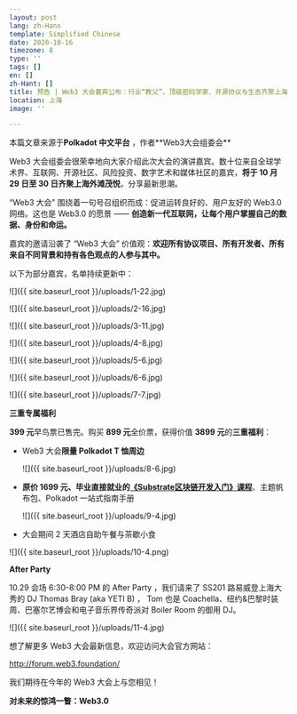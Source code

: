 ```yaml
---
layout: post
lang: zh-Hans
template: Simplified Chinese
date: 2020-10-16
timezone: 8
type: ''
tags: []
en: []
zh-Hant: []
title: 预告 | Web3 大会嘉宾公布：行业“教父”、顶级密码学家、开源协议与生态齐聚上海
location: 上海
image: ''

---
```

本篇文章来源于**Polkadot 中文平台** ，作者**​Web3大会组委会**

Web3 大会组委会很荣幸地向大家介绍此次大会的演讲嘉宾。数十位来自全球学术界、互联网、开源社区、风险投资、数字艺术和媒体社区的嘉宾，**将于 10 月 29 日至 30 日齐聚上海外滩茂悦**，分享最新思潮。

“Web3 大会” 围绕着一句号召组织而成：促进运转良好的、用户友好的 Web3.0 网络。这也是 Web3.0 的愿景 —— **创造新一代互联网，让每个用户掌握自己的数据、身份和命运。**

嘉宾的邀请沿袭了 “Web3 大会” 价值观：**欢迎所有协议项目、所有开发者、所有来自不同背景和持有各色观点的人参与其中。**

以下为部分嘉宾，名单持续更新中：

![]({{ site.baseurl_root }}/uploads/1-22.jpg)

![]({{ site.baseurl_root }}/uploads/2-16.jpg)

![]({{ site.baseurl_root }}/uploads/3-11.jpg)

![]({{ site.baseurl_root }}/uploads/4-8.jpg)

![]({{ site.baseurl_root }}/uploads/5-6.jpg)

![]({{ site.baseurl_root }}/uploads/6-6.jpg)

![]({{ site.baseurl_root }}/uploads/7-7.jpg)

**三重专属福利**

**399 元**早鸟票已售完。购买 **899 元**全价票，获得价值 **3899 元**的**三重福利**：

* Web3 大会**限量 Polkadot T 恤周边**

  ![]({{ site.baseurl_root }}/uploads/8-6.jpg)
* **原价 1699 元、毕业直接就业的**[**《Substrate区块链开发入门》课程**](https://mp.weixin.qq.com/s?__biz=MzU1NjgyNDA0Mg==&mid=2247484805&idx=1&sn=070221399c4a6af6b5f5e49c9bcfb6e4&scene=21#wechat_redirect)、主题帆布包、Polkadot 一站式指南手册

  ![]({{ site.baseurl_root }}/uploads/9-4.jpg)
* 大会期间 2 天酒店自助午餐与茶歇小食

![]({{ site.baseurl_root }}/uploads/10-4.png)

**After Party**

10\.29 会场 6:30-8:00 PM 的 After Party ，我们请来了 SS201 路易威登上海大秀的 DJ Thomas Bray (aka YETI B) ， Tom 也是 Coachella、纽约&巴黎时装周、巴塞尔艺博会和电子音乐界传奇派对 Boiler Room 的御用 DJ。

![]({{ site.baseurl_root }}/uploads/11-4.jpg)

想了解更多 Web3 大会最新信息，欢迎访问大会官方网站：

http://forum.web3.foundation/

我们期待在今年的 Web3 大会上与您相见！

**对未来的惊鸿一瞥：Web3.0**